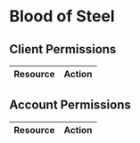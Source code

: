 # Blood of Steel


## Client Permissions
| Resource | Action |
| -------- | ------ |

## Account Permissions
| Resource | Action |
| -------- | ------ |

